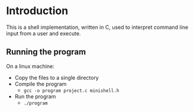 # Introduction
This is a shell implementation, written in C, used to interpret command line input from a user and execute.

## Running the program
On a linux machine:
- Copy the files to a single directory
- Compile the program
    - ```gcc -o program project.c minishell.h```
- Run the program
    - ```./program```

